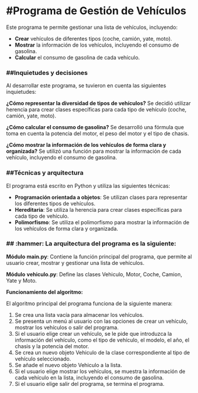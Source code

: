 <h1 aling="center"> #Programa de Gestión de Vehículos </h1>

Este programa te permite gestionar una lista de vehículos, incluyendo:

- **Crear** vehículos de diferentes tipos (coche, camión, yate, moto).
- **Mostrar** la información de los vehículos, incluyendo el consumo de gasolina.
- **Calcular** el consumo de gasolina de cada vehículo.  

<h3>##Inquietudes y decisiones</h3>

Al desarrollar este programa, se tuvieron en cuenta las siguientes inquietudes:

**¿Cómo representar la diversidad de tipos de vehículos?** Se decidió utilizar herencia para crear clases específicas para cada tipo de vehículo (coche, camión, yate, moto).<p>

**¿Cómo calcular el consumo de gasolina?** Se desarrolló una fórmula que toma en cuenta la potencia del motor, el peso del motor y el tipo de chasis.<p>

**¿Cómo mostrar la información de los vehículos de forma clara y organizada?** Se utilizó una función para mostrar la información de cada vehículo, incluyendo el consumo de gasolina.<p>

<h3>##Técnicas y arquitectura</h3>

El programa está escrito en Python y utiliza las siguientes técnicas:

* __Programación orientada a objetos__: Se utilizan clases para representar los diferentes tipos de vehículos.
* __Hereditaria__: Se utiliza la herencia para crear clases específicas para cada tipo de vehículo.
* __Polimorfismo__: Se utiliza el polimorfismo para mostrar la información de los vehículos de forma clara y organizada.

<h3>## :hammer: La arquitectura del programa es la siguiente:</h3>

**Módulo** __main.py__: Contiene la función principal del programa, que permite al usuario crear, mostrar y gestionar una lista de vehículos.<p>
**Módulo** __vehiculo.py__: Define las clases Vehiculo, Motor, Coche, Camion, Yate y Moto.

**Funcionamiento del algoritmo:**<p>
El algoritmo principal del programa funciona de la siguiente manera:

1. Se crea una lista vacía para almacenar los vehículos.
2. Se presenta un menú al usuario con las opciones de crear un vehículo, mostrar los vehículos o salir del programa.
3. Si el usuario elige crear un vehículo, se le pide que introduzca la información del vehículo, como el tipo de vehículo, el modelo, el año, el chasis y la potencia del motor.
4. Se crea un nuevo objeto Vehiculo de la clase correspondiente al tipo de vehículo seleccionado.
5. Se añade el nuevo objeto Vehiculo a la lista.
6. Si el usuario elige mostrar los vehículos, se muestra la información de cada vehículo en la lista, incluyendo el consumo de gasolina. 
7. Si el usuario elige salir del programa, se termina el programa. 